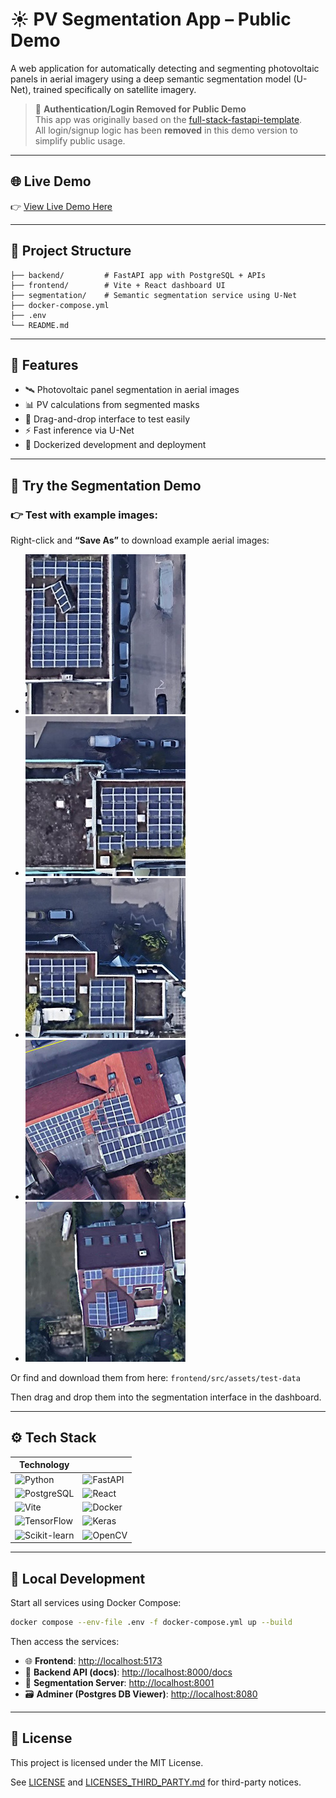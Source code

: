 # ☀️ PV Segmentation App – Public Demo

A web application for automatically detecting and segmenting photovoltaic panels in aerial imagery using a deep semantic segmentation model (U-Net), trained specifically on satellite imagery.

> 🔐 **Authentication/Login Removed for Public Demo**  
> This app was originally based on the [full-stack-fastapi-template](https://github.com/fastapi/full-stack-fastapi-template).  
> All login/signup logic has been **removed** in this demo version to simplify public usage.

---

## 🌐 Live Demo

👉 [View Live Demo Here](https://your-app-demo-link.com)

---

## 📂 Project Structure

```text
├── backend/         # FastAPI app with PostgreSQL + APIs
├── frontend/        # Vite + React dashboard UI
├── segmentation/    # Semantic segmentation service using U-Net
├── docker-compose.yml
├── .env
└── README.md
```

---

## 🚀 Features

- 🛰️ Photovoltaic panel segmentation in aerial images  
- 📊 PV calculations from segmented masks  
- 🧪 Drag-and-drop interface to test easily 
- ⚡ Fast inference via U-Net
- 🐳 Dockerized development and deployment

---

## 🧪 Try the Segmentation Demo

### 👉 Test with example images:

Right-click and **“Save As”** to download example aerial images:

- ![Image 1](https://raw.githubusercontent.com/NimaAIMLDL/solar-panel-segmentation-app/main/frontend/src/assets/test-data/rooftop_pv_1.png)
- ![Image 2](https://raw.githubusercontent.com/NimaAIMLDL/solar-panel-segmentation-app/main/frontend/src/assets/test-data/rooftop_pv_2.png)
- ![Image 3](https://raw.githubusercontent.com/NimaAIMLDL/solar-panel-segmentation-app/main/frontend/src/assets/test-data/rooftop_pv_3.png)
- ![Image 4](https://raw.githubusercontent.com/NimaAIMLDL/solar-panel-segmentation-app/main/frontend/src/assets/test-data/rooftop_pv_4.png)
- ![Image 5](https://raw.githubusercontent.com/NimaAIMLDL/solar-panel-segmentation-app/main/frontend/src/assets/test-data/rooftop_pv_5.png)

Or find and download them from here: `frontend/src/assets/test-data`

Then drag and drop them into the segmentation interface in the dashboard.

---

## ⚙️ Tech Stack

| Technology | |
|------------|--|
| ![Python](https://img.shields.io/badge/python-3670A0?style=flat&logo=python&logoColor=white) | ![FastAPI](https://img.shields.io/badge/FastAPI-005571?style=flat&logo=fastapi) |
| ![PostgreSQL](https://img.shields.io/badge/PostgreSQL-4169E1?style=flat&logo=postgresql&logoColor=white) | ![React](https://img.shields.io/badge/React-20232A?style=flat&logo=react&logoColor=61DAFB) |
| ![Vite](https://img.shields.io/badge/Vite-646CFF?style=flat&logo=vite&logoColor=white) | ![Docker](https://img.shields.io/badge/Docker-2496ED?style=flat&logo=docker&logoColor=white) |
| ![TensorFlow](https://img.shields.io/badge/TensorFlow-FF6F00?style=flat&logo=tensorflow&logoColor=white) | ![Keras](https://img.shields.io/badge/Keras-D00000?style=flat&logo=keras&logoColor=white) |
| ![Scikit-learn](https://img.shields.io/badge/scikit--learn-F7931E?style=flat&logo=scikitlearn&logoColor=white) | ![OpenCV](https://img.shields.io/badge/OpenCV-5C3EE8?style=flat&logo=opencv&logoColor=white) 

---

## 🐳 Local Development

Start all services using Docker Compose:

```bash
docker compose --env-file .env -f docker-compose.yml up --build
```

Then access the services:

- 🌐 **Frontend**: [http://localhost:5173](http://localhost:5173)  
- 🧪 **Backend API (docs)**: [http://localhost:8000/docs](http://localhost:8000/docs)  
- 🧠 **Segmentation Server**: [http://localhost:8001](http://localhost:8001)  
- 🗃️ **Adminer (Postgres DB Viewer)**: [http://localhost:8080](http://localhost:8080)

---

## 📄 License

This project is licensed under the MIT License.

See [LICENSE](./LICENSE) and [LICENSES_THIRD_PARTY.md](./LICENSES_THIRD_PARTY.md) for third-party notices.

